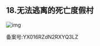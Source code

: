 ## 18.无法逃离的死亡度假村
  



![img](https://pic4.zhimg.com/v2-41a3b1a4c1cca8a36d9d7fea5170bd7d.webp)

  



备案号:YX016RZdN2RXYQ3LZ

